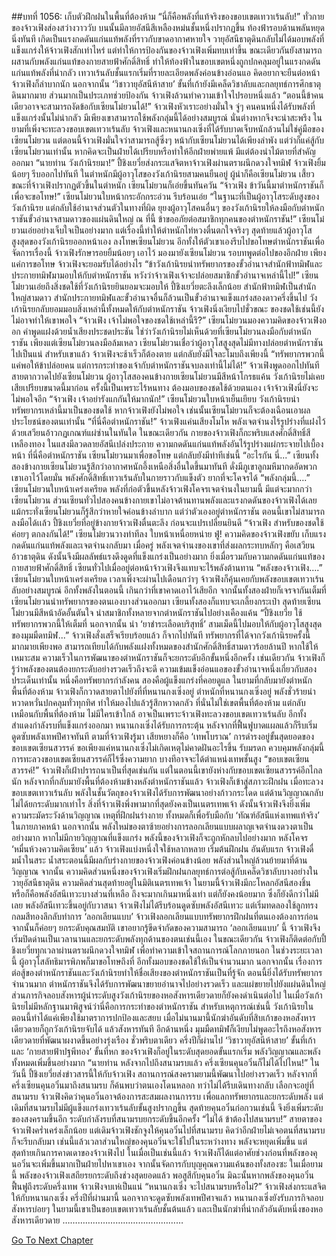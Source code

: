 ##บทที่ 1056: เก็บตัวฝึกฝนในพื้นที่ต้องห้าม
“นี่ก็คือพลังที่แท้จริงของขอบเขตเทวาเร้นลับ!”
ทั่วกายของจ้าวเฟิงส่องสว่างวาววับ บนนั้นมีลายอัสนีสีเหลืองหม่นชั้นหนึ่งปรากฏขึ้น ท้องฟ้ารอบด้านพลันหยุดนิ่งทันที เกิดเป็นแรงกดดันแก่นแท้พลังที่ราวกับขาดอากาศหายใจ
วายุอัสนีธาตุดินกลับไม่ได้มอบพลังที่แข็งแกร่งให้จ้าวเฟิงสักเท่าไหร่ แต่ทำให้การป้องกันของจ้าวเฟิงเพิ่มทบเท่าขึ้น ขณะเดียวกันยังสามารถผสานกับพลังแก่นแท้ของกายสายฟ้าศักดิ์สิทธิ์ ทำให้ท้องฟ้าในขอบเขตหนึ่งถูกปกคลุมอยู่ในแรงกดดันแก่นแท้พลังที่น่ากลัว
เทวาเร้นลับชั้นแรกเริ่มที่รายละเอียดพลังค่อนข้างอ่อนแอ คิดอยากจะยืนต่อหน้าจ้าวเฟิงก็ลำบากนัก
นอกจากนั้น ‘วิชาวายุอัสนีห้าสาย’ ขั้นที่เก้ายังมีเคล็ดวิชาลับและกลยุทธ์การศึกธาตุดินมากมาย ส่วนมากเป็นประเภทช่วยป้องกัน จ้าวเฟิงล้วนทำความเข้าใจไปรอบหนึ่งแล้ว
“ตอนนี้ข้าคนเดียวอาจจะสามารถงัดข้อกับเซียนโม๋ยวนได้!”
จ้าวเฟิงหัวเราะอย่างมั่นใจ
จู่ๆ คนคนหนึ่งได้รับพลังที่แข็งแกร่งนั้นไม่น่ากลัว มีเพียงเขาสามารถใช้พลังกลุ่มนี้ได้อย่างสมบูรณ์ นั่นต่างหากจึงจะน่าสะพรึง
ในยามที่เพิ่งจะทะลวงขอบเขตเทวาเร้นลับ จ้าวเฟิงและหนานกงเซิ่งที่ได้รับบาดเจ็บหนักล้วนไม่ใช่คู่มือของเซียนโม๋ยวน แต่ตอนนี้จ้าวเฟิงมั่นใจว่าสามารถสู้ซึ่งๆ หน้ากับเซียนโม๋ยวนได้เพียงลำพัง
แต่ว่าก็แค่สู้กับเซียนโม๋ยวนเท่านั้น หากคิดจะเป็นฝ่ายได้เปรียบหรือทำให้อีกฝ่ายพ่ายแพ้ มีแต่ต้องนำไม้ตายที่สำคัญออกมา
“นายท่าน วังเก้านิรยมา!”
ปี้ชิงเยวี่ยส่งกระแสจิตหาจ้าวเฟิงผ่านตราผนึกดวงใจทมิฬ
จ้าวเฟิงยิ้มน้อยๆ รีบออกไปทันที
ในตำหนักมีผู้อาวุโสของวังเก้านิรยสามคนยืนอยู่ ผู้นำก็คือเซียนโม๋ยวน
เสี้ยวขณะที่จ้าวเฟิงปรากฏตัวขึ้นในตำหนัก เซียนโม๋ยวนก็เอ่ยขึ้นทันควัน
“จ้าวเฟิง ข้าวันนี้มาตำหนักราชันก็เพื่อจะขอโทษ!”
เซียนโม๋ยวนใบหน้ากระอักกระอ่วน รีบร้อนเอ่ย
“ในฐานะที่เป็นผู้อาวุโสระดับสูงของวังเก้านิรย แต่กลับใช้อำนาจส่วนตัวในทางที่ผิด ยุยงผู้อาวุโสคนอื่นๆ ของวังเก้านิรยให้ลงมือกับตำหนักราชันขั้วอำนาจสามดาวของแผ่นดินใหญ่ ณ ที่นี้ ข้าขออภัยต่อสมาชิกทุกคนของตำหนักราชัน!”
เซียนโม๋ยวนเอ่ยอย่างเจ็บใจเป็นอย่างมาก
แต่เรื่องนี้ทำให้ตำหนักไท่หวงตื่นตกใจจริงๆ สุดท้ายแล้วผู้อาวุโสสูงสุดของวังเก้านิรยออกหน้าเอง ลงโทษเซียนโม๋ยวน อีกทั้งให้ตัวเขาเองรีบไปขอโทษตำหนักราชันเพื่อจัดการเรื่องนี้
จ้าวเฟิงรักษารอยยิ้มน้อยๆ เอาไว้ มองมายังเซียนโม๋ยวน รอบทพูดต่อไปของอีกฝ่าย
เพียงแค่การขอโทษ จ้าวเฟิงจะยอมรับได้อย่างไร
“ข้าวังเก้านิรยนำทรัพยากรของขั้วอำนาจสำนักฟ้าทมิฬและประกายทมิฬมามอบให้กับตำหนักราชัน หวังว่าจ้าวเฟิงเจ้าจะปล่อยสมาชิกขั้วอำนาจเหล่านี้ไป!”
เซียนโม๋ยวนเอ่ยถึงสิ่งชดใช้ที่วังเก้านิรยยินยอมจะมอบให้
ปี้ชิงเยวี่ยตะลึงเล็กน้อย สำนักฟ้าทมิฬเป็นสำนักใหญ่สามดาว สำนักประกายทมิฬและขั้วอำนาจอื่นก็ล้วนเป็นขั้วอำนาจแข็งแกร่งสองดาวครึ่งขึ้นไป วังเก้านิรยกลับยอมมอบสิ่งเหล่านี้ทั้งหมดให้กับตำหนักราชัน
จ้าวเฟิงนิ่งเงียบไปชั่วขณะ ของชดใช้เช่นนี้ยังไม่อาจทำให้เขาพอใจ
“จ้าวเฟิง เจ้าไม่พอใจของชดใช้เหล่านี้รึ?”
เซียนโม๋ยวนมองความคิดของจ้าวเฟิงออก คำพูดแฝงด้วยน้ำเสียงประชดประชัน
ใช่ว่าวังเก้านิรยไม่เห็นด้วยที่เซียนโม๋ยวนลงมือกับตำหนักราชัน เพียงแต่เซียนโม๋ยวนลงมือล้มเหลว
เซียนโม๋ยวนเชื่อว่าผู้อาวุโสสูงสุดไม่มีทางปล่อยตำหนักราชันไปเป็นแน่
สำหรับเขาแล้ว จ้าวเฟิงจะช้าเร็วก็ต้องตาย แต่กลับยังมีใจละโมบถึงเพียงนี้
“ทรัพยากรพวกนี้แค่พอให้ข้าปล่อยคน แต่การกระทำของเจ้ากับตำหนักราชันจบลงเท่านี้ไม่ได้!”
จ้าวเฟิงพูดออกไปทันที สายตากวาดไปยังเซียนโม๋ยวน
ผู้อาวุโสสองคนข้างกายเซียนโม๋ยวนมีสีหน้าโกรธแค้น
วังเก้านิรยไม่เคยเสียเปรียบขนาดนี้มาก่อน ครั้งนี้เป็นเพราะไร้หนทาง ต้องมอบของชดใช้ด้วยตนเอง เจ้าจ้าวเฟิงนี่ยังจะไม่พอใจอีก
“จ้าวเฟิง เจ้าอย่ารังแกกันให้มากนัก!”
เซียนโม๋ยวนใบหน้าเย็นเยียบ
วังเก้านิรยนำทรัพยากรเหล่านี้มาเป็นของชดใช้ หากจ้าวเฟิงยังไม่พอใจ เช่นนั้นเซียนโม๋ยวนก็จะต้องเฉือนเอาผลประโยชน์ของตนเท่านั้น
“ที่นี่คือตำหนักราชัน!”
จ้าวเฟิงแค่นเสียงโมโห พลังเจตจำนงไร้รูปร่างที่แฝงไว้ด้วยเสวียนอ้าวกฏเกณฑ์แผ่ซ่านในทันใด
ในขณะเดียวกัน กายของจ้าวเฟิงก็กะพริบแสงศักดิ์สิทธิ์สีเหลืองทอง ในแสงมีลวดลายอัสนีเปล่งประกาย ความกดดันแก่นแท้พลังอันไร้รูปร่างแผ่กระจายไปเบื้องหน้า
ที่นี่คือตำหนักราชัน เซียนโม๋ยวนมาเพื่อขอโทษ แต่กลับยังมีท่าทีเช่นนี้
“อะไรกัน นี่...”
เซียนทั้งสองข้างกายเซียนโม๋ยวนรู้สึกว่าอากาศหนักอึ้งเหนือสิ่งอื่นใดขึ้นมาทันที ดั่งมีภูเขาลูกมหึมากดอัดพวกเขาเอาไว้โดยมั่น พลังศักดิ์สิทธิ์เทวาเร้นลับในกายราวกับแข็งตัว ยากที่จะโคจรได้
“พลังกลุ่มนี้….”
เซียนโม๋ยวนใบหน้าเคร่งเครียด
พลังที่ก่อตัวขึ้นหลังจ้าวเฟิงโคจรเจตจำนงในยามนี้ มีแต่จะมากกว่าเซียนโม๋ยวน
ส่วนเซียนทั่วไปสองคนข้างกายเขาไม่อาจต้านทานพลังและแรงกดดันของจ้าวเฟิงได้เลย
แม้กระทั่งเซียนโม๋ยวนก็รู้สึกว่าหายใจค่อนข้างลำบาก แต่ว่าตัวเองอยู่ตำหนักราชัน ตอนนี้เขาไม่สามารถลงมือได้เเล้ว
ปี้ชิงเยวี่ยที่อยู่ข้างกายจ้าวเฟิงตื่นตะลึง ก่อนจะแปรเปลี่ยนยินดี
“จ้าวเฟิง สำหรับของชดใช้ ค่อยๆ ตกลงกันได้!”
เซียนโม๋ยวนวางท่าทีลง ใบหน้าเหนื่อยหน่าย
ฟู่!
ความคิดของจ้าวเฟิงขยับ เก็บแรงกดดันแก่นแท้พลังและเจตจำนงกลับมา
เมื่อครู่ พลังเจตจำนงของเขาที่ส่งผลกระทบหลักๆ คือเสวียนอ้าวธาตุดิน ดังนั้นจึงมีผลลัพธ์แรงดึงดูดที่แข็งแกร่งเป็นอย่างมาก ยิ่งเมื่อรวมกับความกดดันแก่นแท้ของกายสายฟ้าศักดิ์สิทธิ์ เซียนทั่วไปเมื่ออยู่ต่อหน้าจ้าวเฟิงจึงแทบจะไร้พลังต้านทาน
“พลังของจ้าวเฟิง….”
เซียนโม๋ยวนใบหน้าเคร่งเครียด
เวลาเพิ่งจะผ่านไปเดือนกว่าๆ จ้าวเฟิงก็คุ้นเคยกับพลังขอบเขตเทวาเร้นลับอย่างสมบูรณ์ อีกทั้งพลังในตอนนี้ เกินกว่าที่เขาคาดเอาไว้เสียอีก
จากนั้นทั้งสองฝ่ายก็เจรจากันเต็มที่ เซียนโม๋ยวนนำทรัพยากรของตนเองบางส่วนออกมา เซียนทั้งสองก็แทบจะเกลี้ยงกระเป๋า
สุดท้ายเซียนโม๋ยวนมีสีหน้าอัดอั้นตันใจ นำสมาชิกทั้งหลายจากตำหนักราชันไปอย่างเคืองแค้น
“ปี้ชิงเยวี่ย ใช้ทรัพยากรพวกนี้ให้เต็มที่ นอกจากนั้น นำ ‘ยาชำระเลือดบริสุทธิ์’ สามเม็ดนี้ไปมอบให้กับผู้อาวุโสสูงสุดของมุมมืดทมิฬ...”
จ้าวเฟิงสั่งเสร็จเรียบร้อยแล้ว ก็จากไปทันที
ทรัพยากรที่ได้จากวังเก้านิรยครั้งนี้มากมายเพียงพอ สามารถเทียบได้กับพลังแฝงทั้งหมดของสำนักศักดิ์สิทธิ์สามดาวร้อยล้านปี หากใช้ให้เหมาะสม ความเร็วในการพัฒนาของตำหนักราชันก็จะยกระดับอีกขั้นหนึ่งอีกครั้ง
เช่นเดียวกัน จ้าวเฟิงก็รู้ว่าพลังของตนต้องยกระดับอย่างรวดเร็วถึงจะดี
ความเข้มแข็งอ่อนแอของขั้วอำนาจหนึ่งเกี่ยวกับสองประเด็นเท่านั้น หนึ่งคือทรัพยากรกำลังคน สองคือผู้แข็งแกร่งที่คอยดูแล
ในยามที่กลับมายังตำหนักพื้นที่ต้องห้าม จ้าวเฟิงก็กวาดสายตาไปยังที่ที่หนานกงเซิ่งอยู่
ตำหนักที่หนานกงเซิ่งอยู่ พลังชั่วร้ายน่าหวาดหวั่นปกคลุมทั่วทุกทิศ ทำให้มองไปแล้วรู้สึกหวาดกลัว ที่นั่นไม่ใช่เขตพื้นที่ต้องห้าม แต่กลับเหมือนกับพื้นที่ต้องห้าม ไม่มีใครเข้าใกล้
อาจเป็นเพราะจ้าวเฟิงทะลวงขอบเขตเทวาเร้นลับ อีกทั้งสำแดงกำลังรบที่แข็งแกร่งออกมา หนานกงเซิ่งได้รับการกระตุ้น หลังจากที่ฟื้นฟูบาดแผลแล้วก็รีบเริ่มดูดซับพลังเทพปีศาจทันที
ตามที่จ้าวเฟิงรู้มา เสียหยางก็คือ ‘เทพโบราณ’ การดำรงอยู่ขั้นสุดยอดของขอบเขตเซียนสวรรค์
ขอเพียงแค่หนานกงเซิ่งไม่เกิดเหตุไม่คาดฝันอะไรขึ้น รับมรดก ควบคุมพลังกลุ่มนี้ การทะลวงขอบเขตเซียนสวรรค์ก็ไร้ซึ่งความยาก บางทีอาจจะได้ตำแหน่งเทพชั้นสูง
“ขอบเขตเซียนสวรรค์!”
จ้าวเฟิงก็เฝ้าปรารถนาเป็นที่สุดเช่นกัน แต่ในตอนนี้เขายังห่างกับขอบเขตเซียนสวรรค์อีกไกลนัก
หลังจากที่กลับมายังพื้นที่ต้องห้ามข้างหลังตำหนักราชันแล้ว จ้าวเฟิงก็เข้าสู่สภาวะฝึกฝน
เมื่อทะลวงขอบเขตเทวาเร้นลับ พลังในชั้นวัตถุของจ้าวเฟิงได้รับการพัฒนาอย่างก้าวกระโดด แต่ด้านวิญญาณกลับไม่ได้ยกระดับมากเท่าไร
สิ่งที่จ้าวเฟิงพึ่งพามากที่สุดยังคงเป็นเนตรเทพเจ้า ดังนั้นจ้าวเฟิงจึงยิ่งเพิ่มความระมัดระวังด้านวิญญาณ เหตุที่ฝึกฝนร่างกาย ทั้งหมดก็เพื่อรับมือกับ ‘ทัณฑ์อัสนีแห่งเทพแท้จริง’ ในภายภาคหน้า
นอกจากนั้น พลังใหม่ของตาซ้ายอย่างการลอกเลียนแบบผลาญเจตจำนงดวงตาเป็นอย่างมาก หากไม่มีกายวิญญาณที่แข็งแกร่ง พลังนี้ของจ้าวเฟิงก็จะถูกหักลบไปอย่างมาก
หลังโคจร ‘หมื่นห้วงความคิดเซียน’ แล้ว จ้าวเฟิงแบ่งหนึ่งใจใช้หลากหลาย เริ่มต้นฝึกฝน
อันดับแรก จ้าวเฟิงดื่มน้ำในสระ น้ำสระตอนนี้มีผลกับร่างกายของจ้าวเฟิงค่อนข้างน้อย พลังส่วนใหญ่ล้วนย้ายมาที่ด้านวิญญาณ
จากนั้น ความคิดส่วนหนึ่งของจ้าวเฟิงเริ่มฝึกฝนกลยุทธ์การต่อสู้กับเคล็ดวิชาลับบางอย่างในวายุอัสนีธาตุดิน
ความคิดส่วนสุดท้ายอยู่ในมิติเนตรเทพเจ้า
ในยามนี้จ้าวเฟิงมีกะโหลกอัสนีสองชิ้น หรือก็คือพลังอัสนีเทวะบางส่วนที่เหลือ ถึงจะมากเกินมาหนึ่งเท่า แต่ก็ยังคงน้อยมาก ซึ่งก็ยังดีกว่าไม่มีเลย
พลังอัสนีเทวะขึ้นอยู่กับวาสนา
จ้าวเฟิงไม่ได้รีบร้อนดูดซับพลังอัสนีเทวะ แต่เริ่มทดลองใช้ลูกทรงกลมสีทองลึกลับทำการ ‘ลอกเลียนแบบ’
จ้าวเฟิงลอกเลียนแบบทรัพยากรฝึกฝนที่ตนเองต้องการก่อน จากนั้นก็ค่อยๆ ยกระดับคุณสมบัติ เขาอยากรู้ขีดจำกัดของความสามารถ ‘ลอกเลียนแบบ’ นี้
จ้าวเฟิงจึงเริ่มปิดด่านเป็นเวลานานและยกระดับพลังทุกด้านของตนเช่นนี้เอง
ในขณะเดียวกัน จ้าวเฟิงก็ติดต่อกับปี้ชิงเยวี่ยทุกเวลาผ่านตราผนึกดวงใจทมิฬ เพื่อทำความเข้าใจสถานการณ์โลกภายนอก
ในช่วงระยะเวลานี้ ผู้อาวุโสลัทธิมารพิภพก็มาขอโทษถึงที่ อีกทั้งมอบของชดใช้ให้เป็นจำนวนมาก
นอกจากนั้น เรื่องการต่อสู้ของตำหนักราชันและวังเก้านิรยทำให้ชื่อเสียงของตำหนักราชันเป็นที่รู้จัก ตอนนี้ยิ่งได้รับทรัพยากรจำนวนมาก ตำหนักราชันจึงได้รับการพัฒนาขยายอำนาจไปอย่างรวดเร็ว และแผ่ขยายไปยังแผ่นดินใหญ่
ส่วนภารกิจลอบสังหารผู้นำระดับสูงวังเก้านิรยของหอสังหารเดียวดายก็ยังคงดำเนินต่อไป ในเมื่อวังเก้านิรยไม่มีหลักฐานมาพิสูจน์ว่านี่คือการกระทำของตำหนักราชัน
สำหรับเหตุการณ์เช่นนี้ วังเก้านิรยในตอนนี้ทำได้แค่เพียงใช้มาตราการปกป้องและสยบ เมื่อไม่นานมานี้นักฆ่าอันดับที่สิบเก้าของหอสังหารเดียวดายก็ถูกวังเก้านิรยจับได้ แล้วสังหารทันที
อีกด้านหนึ่ง มุมมืดทมิฬก็เงียบไม่พูดอะไรถึงหอสังหารเดียวดายที่พัฒนาผงาดขึ้นอย่างรุ่งเรือง
ชั่วพริบตาเดียว ครึ่งปีก็ผ่านไป
‘วิชาวายุอัสนีห้าสาย’ ขั้นที่เก้า และ ‘กายสายฟ้าปฐพีทอง’ ขั้นที่หก ของจ้าวเฟิงก็อยู่ในระดับสุดยอดขั้นแรกเริ่ม พลังวิญญาณและพลังทั้งหมดเพิ่มขึ้นอย่างมาก
“นายท่าน หลังจากไปถึงสนามรบแล้ว ครึ่งเซียนคุนอวิ๋นก็ไม่ได้ไปไหน!”
ในวันนี้ ปี้ชิงเยวี่ยส่งข่าวสารนี้ให้กับจ้าวเฟิง
สถานการณ์สงครามยามนี้พัฒนาไปอย่างรวดเร็ว หลังจากที่ครึ่งเซียนคุนอวิ๋นมาถึงสนามรบ ก็ค้นพบว่าตนเองโดนหลอก ทว่าไม่ได้รีบเดินทางกลับ เลือกจะอยู่ที่สนามรบ
จ้าวเฟิงคิดว่าคุนอวิ๋นอาจต้องการสะสมผลงานการรบ เพื่อแลกทรัพยากรและยกระดับพลัง
แต่เดิมที่สนามรบไม่มีผู้แข็งแกร่งเทวาเร้นลับขั้นสูงปรากฏขึ้น สุดท้ายคุนอวิ๋นก่อกวนเช่นนี้ จึงยิ่งเพิ่มระดับของสงครามขึ้นอีก ระดับกำลังรบที่สนามรบยกระดับขึ้นอีกครั้ง
“ไม่ได้ ข้าต้องไปสนามรบ!”
สายตาของจ้าวเฟิงคร่ำเคร่งเล็กน้อย
แต่เดิมจ้าวเฟิงชักจูงให้คุนอวิ๋นไปที่สนามรบ คิดว่าอีกฝ่ายไม่เจอตนที่สนามรบก็จะรีบกลับมา
เช่นนี้แล้วเวลาส่วนใหญ่ของคุนอวิ๋นจะใช้ไปในระหว่างทาง พลังจะหยุดเพิ่มขึ้น
แต่สุดท้ายเกินการคาดเดาของจ้าวเฟิงไป ในเมื่อเป็นเช่นนี้แล้ว จ้าวเฟิงก็ได้แต่อาศัยช่วงก่อนที่พลังของคุนอวิ๋นจะเพิ่มขึ้นมากเป็นฝ่ายไปหาเขาเอง จากนั้นจัดการกับบุญคุณความแค้นของทั้งสองซะ
ในเมื่อยามนี้ พลังของจ้าวเฟิงเสถียรยกระดับถึงช่วงสุดยอดแล้ว พอสูสีกับคุนอวิ๋น
มิฉะนั้นหากพลังของคุนอวิ๋นฟื้นฟูถึงระดับครึ่งเทพ จ้าวเฟิงจบเห่เป็นแน่
“หนานกงเซิ่ง จะไปสนามรบหรือไม่?”
จ้าวเฟิงส่งกระแสจิตให้กับหนานกงเซิ่ง
ครึ่งปีที่ผ่านมานี้ นอกจากจะดูดซับพลังเทพปีศาจแล้ว หนานกงเซิ่งยังรับภารกิจลอบสังหารบ่อยๆ ในยามนี้เขาเป็นขอบเขตเทวาเร้นลับชั้นต้นแล้ว และเป็นนักฆ่าที่น่ากลัวอันดับหนึ่งของหอสังหารเดียวดาย
…………………………………………


[Go To Next Chapter]( ./294.md)